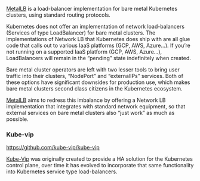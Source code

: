 
[MetalLB](https://metallb.universe.tf/) is a load-balancer implementation for bare metal Kubernetes clusters, using standard routing protocols.

Kubernetes does not offer an implementation of network load-balancers (Services of type LoadBalancer) for bare metal clusters. The implementations of Network LB that Kubernetes does ship with are all glue code that calls out to various IaaS platforms (GCP, AWS, Azure…). If you’re not running on a supported IaaS platform (GCP, AWS, Azure…), LoadBalancers will remain in the “pending” state indefinitely when created.

Bare metal cluster operators are left with two lesser tools to bring user traffic into their clusters, “NodePort” and “externalIPs” services. Both of these options have significant downsides for production use, which makes bare metal clusters second class citizens in the Kubernetes ecosystem.

[MetalLB](https://metallb.universe.tf/) aims to redress this imbalance by offering a Network LB implementation that integrates with standard network equipment, so that external services on bare metal clusters also “just work” as much as possible.


### Kube-vip

https://github.com/kube-vip/kube-vip


[Kube-Vip](https://kube-vip.io) was originally created to provide a HA solution for the Kubernetes control plane, over time it has evolved to incorporate that same functionality into Kubernetes service type load-balancers.